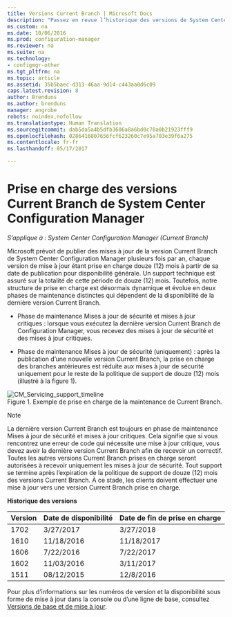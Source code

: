 ```yaml
---
title: Versions Current Branch | Microsoft Docs
description: "Passez en revue l’historique des versions de System Center Configuration Manager et découvrez les phases de service proposées."
ms.custom: na
ms.date: 10/06/2016
ms.prod: configuration-manager
ms.reviewer: na
ms.suite: na
ms.technology:
- configmgr-other
ms.tgt_pltfrm: na
ms.topic: article
ms.assetid: 35b5baec-d313-46aa-9d14-c443aa0d6c09
caps.latest.revision: 8
author: Brenduns
ms.author: brenduns
manager: angrobe
robots: noindex,nofollow
ms.translationtype: Human Translation
ms.sourcegitcommit: dab5da5a4b5dfb3606a8a6bd0c70a0b21923fff9
ms.openlocfilehash: 0286416807656fcf623260c7e95a703e39f6a275
ms.contentlocale: fr-fr
ms.lasthandoff: 05/17/2017

---
```

# <a name="support-for-system-center-configuration-manager-current-branch-versions"></a>Prise en charge des versions Current Branch de System Center Configuration Manager

*S’applique à : System Center Configuration Manager (Current Branch)*

Microsoft prévoit de publier des mises à jour de la version Current Branch de System Center Configuration Manager plusieurs fois par an, chaque version de mise à jour étant prise en charge douze (12) mois à partir de sa date de publication pour disponibilité générale. Un support technique est assuré sur la totalité de cette période de douze (12) mois. Toutefois, notre structure de prise en charge est désormais dynamique et évolue en deux phases de maintenance distinctes qui dépendent de la disponibilité de la dernière version Current Branch.  

-   Phase de maintenance Mises à jour de sécurité et mises à jour critiques : lorsque vous exécutez la dernière version Current Branch de Configuration Manager, vous recevez des mises à jour de sécurité et des mises à jour critiques.  

-   Phase de maintenance Mises à jour de sécurité (uniquement) : après la publication d’une nouvelle version Current Branch, la prise en charge des branches antérieures est réduite aux mises à jour de sécurité uniquement pour le reste de la politique de support de douze (12) mois (illustré à la figure 1).  

 ![CM&#95;Servicing&#95;support&#95;timeline](../../../core/servers/manage/media/CM_Servicing_support_timeline.png "CM_Servicing_support_timeline")  
Figure 1. Exemple de prise en charge de la maintenance de Current Branch.

> [!NOTE]  
>  La dernière version Current Branch est toujours en phase de maintenance Mises à jour de sécurité et mises à jour critiques. Cela signifie que si vous rencontrez une erreur de code qui nécessite une mise à jour critique, vous devez avoir la dernière version Current Branch afin de recevoir un correctif. Toutes les autres versions Current Branch prises en charge seront autorisées à recevoir uniquement les mises à jour de sécurité. Tout support se termine après l’expiration de la politique de support de douze (12) mois des versions Current Branch. À ce stade, les clients doivent effectuer une mise à jour vers une version Current Branch prise en charge.  

 **Historique des versions**  

|Version|Date de disponibilité|Date de fin de prise en charge|  
|-------------|-----------------------|----------------------|  
|1702|3/27/2017|3/27/2018|
|1610|11/18/2016|11/18/2017|
|1606|7/22/2016|7/22/2017|
|1602|11/03/2016|3/11/2017|
|1511|08/12/2015|12/8/2016|  




Pour plus d’informations sur les numéros de version et la disponibilité sous forme de mise à jour dans la console ou d’une ligne de base, consultez [Versions de base et de mise à jour](/sccm/core/servers/manage/updates#a-namebkmkbaselinesa-baseline-and-update-versions).

